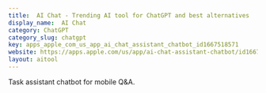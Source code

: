 ```yaml
---
title:  AI Chat - Trending AI tool for ChatGPT and best alternatives
display_name:  AI Chat
category: ChatGPT
category_slug: chatgpt
key: apps_apple_com_us_app_ai_chat_assistant_chatbot_id1667518571
website: https://apps.apple.com/us/app/ai-chat-assistant-chatbot/id1667518571
layout: aitool
---
```


Task assistant chatbot for mobile Q&A.
